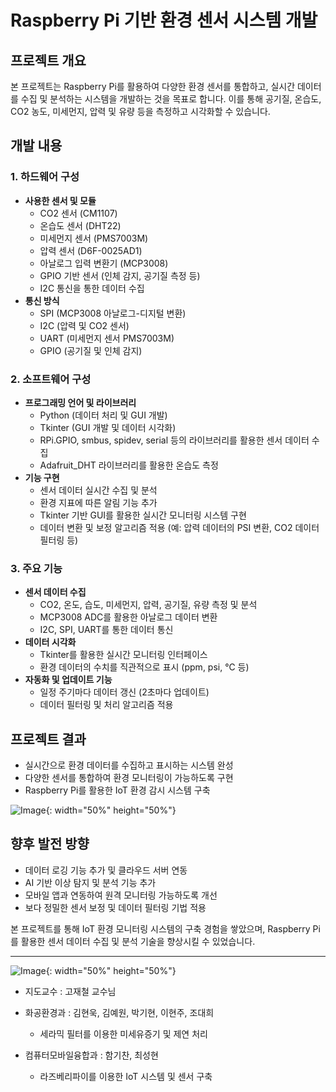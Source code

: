 # Raspberry Pi 기반 환경 센서 시스템 개발

## 프로젝트 개요

본 프로젝트는 Raspberry Pi를 활용하여 다양한 환경 센서를 통합하고, 실시간 데이터를 수집 및 분석하는 시스템을 개발하는 것을 목표로 합니다. 이를 통해 공기질, 온습도, CO2 농도, 미세먼지, 압력 및 유량 등을 측정하고 시각화할 수 있습니다.


## 개발 내용

### 1. 하드웨어 구성

- **사용한 센서 및 모듈**
    - CO2 센서 (CM1107)
    - 온습도 센서 (DHT22)
    - 미세먼지 센서 (PMS7003M)
    - 압력 센서 (D6F-0025AD1)
    - 아날로그 입력 변환기 (MCP3008)
    - GPIO 기반 센서 (인체 감지, 공기질 측정 등)
    - I2C 통신을 통한 데이터 수집
- **통신 방식**
    - SPI (MCP3008 아날로그-디지털 변환)
    - I2C (압력 및 CO2 센서)
    - UART (미세먼지 센서 PMS7003M)
    - GPIO (공기질 및 인체 감지)


### 2. 소프트웨어 구성

- **프로그래밍 언어 및 라이브러리**
    - Python (데이터 처리 및 GUI 개발)
    - Tkinter (GUI 개발 및 데이터 시각화)
    - RPi.GPIO, smbus, spidev, serial 등의 라이브러리를 활용한 센서 데이터 수집
    - Adafruit_DHT 라이브러리를 활용한 온습도 측정
- **기능 구현**
    - 센서 데이터 실시간 수집 및 분석
    - 환경 지표에 따른 알림 기능 추가
    - Tkinter 기반 GUI를 활용한 실시간 모니터링 시스템 구현
    - 데이터 변환 및 보정 알고리즘 적용 (예: 압력 데이터의 PSI 변환, CO2 데이터 필터링 등)


### 3. 주요 기능

- **센서 데이터 수집**
    - CO2, 온도, 습도, 미세먼지, 압력, 공기질, 유량 측정 및 분석
    - MCP3008 ADC를 활용한 아날로그 데이터 변환
    - I2C, SPI, UART를 통한 데이터 통신
- **데이터 시각화**
    - Tkinter를 활용한 실시간 모니터링 인터페이스
    - 환경 데이터의 수치를 직관적으로 표시 (ppm, psi, ℃ 등)
- **자동화 및 업데이트 기능**
    - 일정 주기마다 데이터 갱신 (2초마다 업데이트)
    - 데이터 필터링 및 처리 알고리즘 적용


## 프로젝트 결과

- 실시간으로 환경 데이터를 수집하고 표시하는 시스템 완성
- 다양한 센서를 통합하여 환경 모니터링이 가능하도록 구현
- Raspberry Pi를 활용한 IoT 환경 감시 시스템 구축

![Image](https://github.com/user-attachments/assets/c54fcdb9-9dd0-4982-90f4-8e4a727bc2ea){: width="50%" height="50%"}


## 향후 발전 방향

- 데이터 로깅 기능 추가 및 클라우드 서버 연동
- AI 기반 이상 탐지 및 분석 기능 추가
- 모바일 앱과 연동하여 원격 모니터링 가능하도록 개선
- 보다 정밀한 센서 보정 및 데이터 필터링 기법 적용


본 프로젝트를 통해 IoT 환경 모니터링 시스템의 구축 경험을 쌓았으며, Raspberry Pi를 활용한 센서 데이터 수집 및 분석 기술을 향상시킬 수 있었습니다.

---
![Image](https://github.com/user-attachments/assets/237e4820-4baa-4bc9-ba73-7df5895b6b1a){: width="50%" height="50%"}


- 지도교수 : 고재철 교수님

- 화공환경과 : 김현욱, 김예원, 박기현, 이현주, 조대희
    - 세라믹 필터를 이용한 미세유증기 및 제연 처리

- 컴퓨터모바일융합과 : 함기찬, 최성현
    - 라즈베리파이를 이용한 IoT 시스템 및 센서 구축


